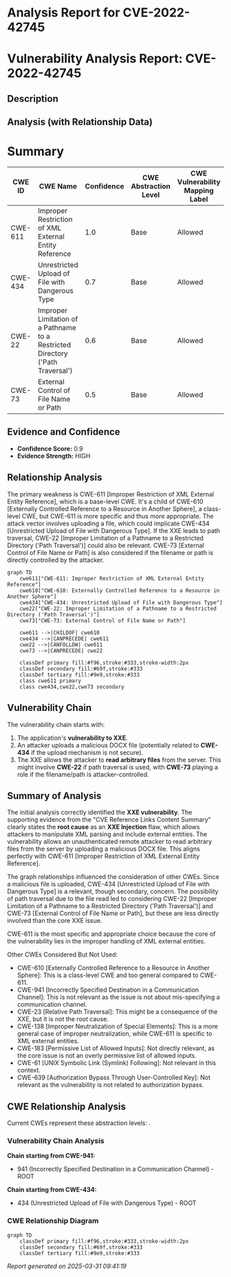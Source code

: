 # Analysis Report for CVE-2022-42745

# Vulnerability Analysis Report: CVE-2022-42745

## Description



## Analysis (with Relationship Data)

# Summary
| CWE ID | CWE Name | Confidence | CWE Abstraction Level | CWE Vulnerability Mapping Label | CWE-Vulnerability Mapping Notes |
|---|---|---|---|---|---|
| CWE-611 | Improper Restriction of XML External Entity Reference | 1.0 | Base | Allowed | Primary CWE |
| CWE-434 | Unrestricted Upload of File with Dangerous Type | 0.7 | Base | Allowed | Secondary CWE |
| CWE-22 | Improper Limitation of a Pathname to a Restricted Directory ('Path Traversal') | 0.6 | Base | Allowed | Secondary CWE |
| CWE-73 | External Control of File Name or Path | 0.5 | Base | Allowed | Secondary CWE |

## Evidence and Confidence

*   **Confidence Score:** 0.9
*   **Evidence Strength:** HIGH

## Relationship Analysis
The primary weakness is CWE-611 [Improper Restriction of XML External Entity Reference], which is a base-level CWE. It's a child of CWE-610 [Externally Controlled Reference to a Resource in Another Sphere], a class-level CWE, but CWE-611 is more specific and thus more appropriate. The attack vector involves uploading a file, which could implicate CWE-434 [Unrestricted Upload of File with Dangerous Type]. If the XXE leads to path traversal, CWE-22 [Improper Limitation of a Pathname to a Restricted Directory ('Path Traversal')] could also be relevant. CWE-73 [External Control of File Name or Path] is also considered if the filename or path is directly controlled by the attacker.

```mermaid
graph TD
    cwe611["CWE-611: Improper Restriction of XML External Entity Reference"]
    cwe610["CWE-610: Externally Controlled Reference to a Resource in Another Sphere"]
    cwe434["CWE-434: Unrestricted Upload of File with Dangerous Type"]
    cwe22["CWE-22: Improper Limitation of a Pathname to a Restricted Directory ('Path Traversal')"]
    cwe73["CWE-73: External Control of File Name or Path"]

    cwe611 -->|CHILDOF| cwe610
    cwe434 -->|CANPRECEDE| cwe611
    cwe22 -->|CANFOLLOW| cwe611
    cwe73 -->|CANPRECEDE| cwe22
    
    classDef primary fill:#f96,stroke:#333,stroke-width:2px
    classDef secondary fill:#69f,stroke:#333
    classDef tertiary fill:#9e9,stroke:#333
    class cwe611 primary
    class cwe434,cwe22,cwe73 secondary
```

## Vulnerability Chain
The vulnerability chain starts with:
1.  The application's **vulnerability to XXE**.
2.  An attacker uploads a malicious DOCX file (potentially related to **CWE-434** if the upload mechanism is not secure).
3.  The XXE allows the attacker to **read arbitrary files** from the server. This might involve **CWE-22** if path traversal is used, with **CWE-73** playing a role if the filename/path is attacker-controlled.

## Summary of Analysis
The initial analysis correctly identified the **XXE vulnerability**. The supporting evidence from the "CVE Reference Links Content Summary" clearly states the **root cause** as an **XXE Injection** flaw, which allows attackers to manipulate XML parsing and include external entities. The vulnerability allows an unauthenticated remote attacker to read arbitrary files from the server by uploading a malicious DOCX file. This aligns perfectly with CWE-611 [Improper Restriction of XML External Entity Reference].

The graph relationships influenced the consideration of other CWEs. Since a malicious file is uploaded, CWE-434 [Unrestricted Upload of File with Dangerous Type] is a relevant, though secondary, concern. The possibility of path traversal due to the file read led to considering CWE-22 [Improper Limitation of a Pathname to a Restricted Directory ('Path Traversal')] and CWE-73 [External Control of File Name or Path], but these are less directly involved than the core XXE issue.

CWE-611 is the most specific and appropriate choice because the core of the vulnerability lies in the improper handling of XML external entities.

Other CWEs Considered But Not Used:

*   CWE-610 [Externally Controlled Reference to a Resource in Another Sphere]: This is a class-level CWE and too general compared to CWE-611.
*   CWE-941 [Incorrectly Specified Destination in a Communication Channel]: This is not relevant as the issue is not about mis-specifying a communication channel.
*   CWE-23 [Relative Path Traversal]: This might be a consequence of the XXE, but it is not the root cause.
*   CWE-138 [Improper Neutralization of Special Elements]: This is a more general case of improper neutralization, while CWE-611 is specific to XML external entities.
*   CWE-183 [Permissive List of Allowed Inputs]: Not directly relevant, as the core issue is not an overly permissive list of allowed inputs.
*   CWE-61 [UNIX Symbolic Link (Symlink) Following]: Not relevant in this context.
*   CWE-639 [Authorization Bypass Through User-Controlled Key]: Not relevant as the vulnerability is not related to authorization bypass.


## CWE Relationship Analysis

Current CWEs represent these abstraction levels: .


### Vulnerability Chain Analysis

**Chain starting from CWE-941:**
- 941 (Incorrectly Specified Destination in a Communication Channel) - ROOT


**Chain starting from CWE-434:**
- 434 (Unrestricted Upload of File with Dangerous Type) - ROOT



### CWE Relationship Diagram

```mermaid
graph TD
    classDef primary fill:#f96,stroke:#333,stroke-width:2px
    classDef secondary fill:#69f,stroke:#333
    classDef tertiary fill:#9e9,stroke:#333
```



*Report generated on 2025-03-31 09:41:19*
